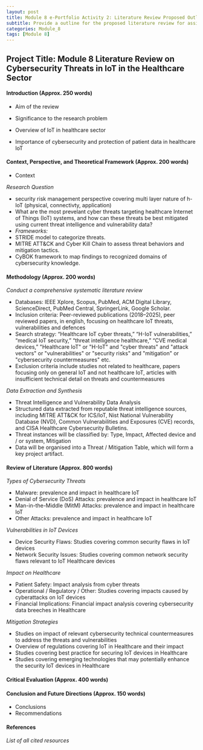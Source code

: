 ```yaml
---
layout: post
title: Module 8 e-Portfolio Activity 2: Literature Review Proposed Outline for Topic:  Cybersecurity Threats in IoT in the Healthcare Sector
subtitle: Provide a outline for the proposed literature review for assigment 1 of module 8
categories: Module_8
tags: [Module 8]
---
```


## Project Title: Module 8 Literature Review  on Cybersecurity Threats in IoT in the Healthcare Sector

#### Introduction (Approx. 250 words)

- Aim of the review 
- Significance to the research problem

- Overview of IoT in healthcare sector
- Importance of cybersecurity and protection of patient data in healthcare IoT

#### Context, Perspective, and Theoretical Framework (Approx. 200 words)

- Context 

*Research Question*

- security risk management perspective covering multi layer nature of h-IoT (physical, connectivty, application)
- What are the most prevelant cyber threats targeting healthcare Internet of Things (IoT) systems, and how can these threats be best mitigated using current threat intelligence and vulnerability data?
- *Frameworks:*
- STRIDE model to categorize threats.
- MITRE ATT&CK and Cyber Kill Chain to assess threat behaviors and mitigation tactics.
- CyBOK framework to map findings to recognized domains of cybersecurity knowledge.

#### Methodology (Approx. 200 words)

*Conduct a comprehensive systematic literature review*

- Databases: IEEE Xplore, Scopus, PubMed, ACM Digital Library, ScienceDirect, PubMed Central, SpringerLink, Google Scholar.
- Inclusion criteria: Peer-reviewed publications (2018–2025), peer reviewed papers, in english, focusing on healthcare IoT threats, vulnerabilities and defences 
- Search strategy: “Healthcare IoT cyber threats,” “H-IoT vulnerabilities,” “medical IoT security,” “threat intelligence healthcare,” “CVE medical devices,” "Healthcare IoT" or "H-IoT" and "cyber threats" and "attack vectors" or "vulnerabilities" or "security risks" and "mitigation" or "cybersecurity countermeasures" etc.
- Exclusion criteria include studies not related to healthcare, papers focusing only on general IoT and not healthcare IoT, articles with insufficient technical detail on threats and countermeasures

*Data Extraction and Synthesis*

- Threat Intelligence and Vulnerability Data Analysis
- Structured data extracted from reputable threat intelligence sources, including MITRE ATT&CK for ICS/IoT, Nist National Vulnerability Database (NVD), Common Vulnerabilities and Exposures (CVE) records, and CISA Healthcare Cybersecurity Bulletins.
- Threat instances will be classified by: Type, Impact, Affected device and / or system, Mitigation
- Data will be organised into a Threat / Mitigation Table, which will form a key project artifact.


#### Review of Literature (Approx. 800 words)

*Types of Cybersecurity Threats*
	
- Malware: prevalence and impact in healthcare IoT
- Denial of Service (DoS) Attacks: prevalence and impact in healthcare IoT
- Man-in-the-Middle (MitM) Attacks: prevalence and impact in healthcare IoT
- Other Attacks: prevalence and impact in healthcare IoT

*Vulnerabilities in IoT Devices*

- Device Security Flaws: Studies covering common security flaws in IoT devices
- Network Security Issues: Studies covering common network security flaws relevant to IoT Healthcare devices
	

*Impact on Healthcare*

- Patient Safety: Impact analysis from cyber threats
- Operational / Regulatory / Other: Studies covering impacts caused by cyberattacks on IoT devices
- Financial Implications: Financial impact analysis covering cybersecurity data breeches in Healthcare


*Mitigation Strategies*

- Studies on impact of relevant cybersecurity technical countermeasures to address the threats and vulnerabilities
- Overview of regulations covering IoT in Healthcare and their impact
- Studies covering best practice for securing IoT devices in Healthcare
- Studies covering emerging technologies that may potentially enhance the security IoT devices in Healthcare

#### Critical Evaluation (Approx. 400 words)


#### Conclusion and Future Directions (Approx. 150 words)

- Conclusions 
- Recommendations 


#### References

*List of all cited resources*